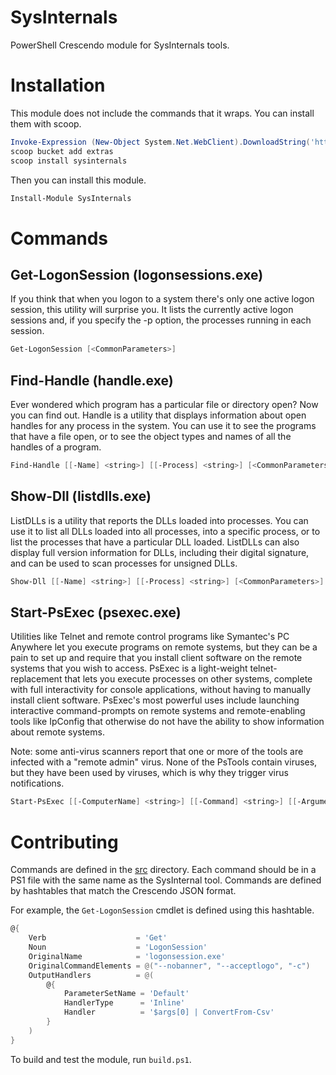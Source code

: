 # SysInternals

PowerShell Crescendo module for SysInternals tools.

# Installation 

This module does not include the commands that it wraps. You can install them with scoop.

```powershell
Invoke-Expression (New-Object System.Net.WebClient).DownloadString('https://get.scoop.sh')
scoop bucket add extras
scoop install sysinternals
```

Then you can install this module. 

```powershell
Install-Module SysInternals
```

# Commands

## Get-LogonSession (logonsessions.exe)

If you think that when you logon to a system there's only one active logon session, this utility will surprise you. It lists the currently active logon sessions and, if you specify the -p option, the processes running in each session.

```powershell
Get-LogonSession [<CommonParameters>]
```

## Find-Handle (handle.exe)

Ever wondered which program has a particular file or directory open? Now you can find out. Handle is a utility that displays information about open handles for any process in the system. You can use it to see the programs that have a file open, or to see the object types and names of all the handles of a program.

```powershell
Find-Handle [[-Name] <string>] [[-Process] <string>] [<CommonParameters>]
```

## Show-Dll (listdlls.exe)

ListDLLs is a utility that reports the DLLs loaded into processes. You can use it to list all DLLs loaded into all processes, into a specific process, or to list the processes that have a particular DLL loaded. ListDLLs can also display full version information for DLLs, including their digital signature, and can be used to scan processes for unsigned DLLs.

```powershell
Show-Dll [[-Name] <string>] [[-Process] <string>] [<CommonParameters>]
```

## Start-PsExec (psexec.exe)

Utilities like Telnet and remote control programs like Symantec's PC Anywhere let you execute programs on remote systems, but they can be a pain to set up and require that you install client software on the remote systems that you wish to access. PsExec is a light-weight telnet-replacement that lets you execute processes on other systems, complete with full interactivity for console applications, without having to manually install client software. PsExec's most powerful uses include launching interactive command-prompts on remote systems and remote-enabling tools like IpConfig that otherwise do not have the ability to show information about remote systems.

Note: some anti-virus scanners report that one or more of the tools are infected with a "remote admin" virus. None of the PsTools contain viruses, but they have been used by viruses, which is why they trigger virus notifications.

```powershell
Start-PsExec [[-ComputerName] <string>] [[-Command] <string>] [[-Arguments] <string>] [-System] [<CommonParameters>]
```

# Contributing

Commands are defined in the [src](./src) directory. Each command should be in a PS1 file with the same name as the SysInternal tool. Commands are defined by hashtables that match the Crescendo JSON format. 

For example, the `Get-LogonSession` cmdlet is defined using this hashtable. 

```powershell
@{
    Verb                    = 'Get'
    Noun                    = 'LogonSession'
    OriginalName            = 'logonsession.exe'
    OriginalCommandElements = @("--nobanner", "--acceptlogo", "-c")
    OutputHandlers          = @(
        @{
            ParameterSetName = 'Default'
            HandlerType      = 'Inline'
            Handler          = '$args[0] | ConvertFrom-Csv'
        }
    )
}
```

To build and test the module, run `build.ps1`. 